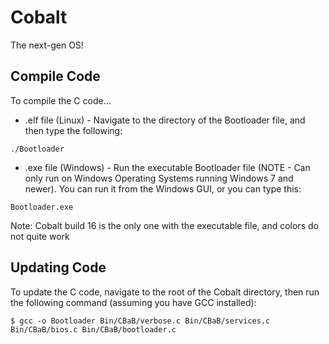 # Cobalt

The next-gen OS!

## Compile Code

To compile the C code...
- .elf file (Linux) -
Navigate to the directory of the Bootloader file, and then type the following:

```
./Bootloader
```
- .exe file (Windows) -
Run the executable Bootloader file (NOTE - Can only run on Windows Operating Systems running Windows 7 and newer). You can run it from the Windows GUI, or you can type this: 
```
Bootloader.exe
```
Note: Cobalt build 16 is the only one with the executable file, and colors do not quite work 

## Updating Code

To update the C code, navigate to the root of the Cobalt directory, then run the following command (assuming you have GCC installed):

```
$ gcc -o Bootloader Bin/CBaB/verbose.c Bin/CBaB/services.c Bin/CBaB/bios.c Bin/CBaB/bootloader.c
```
